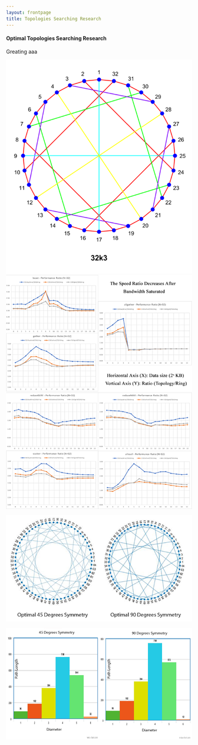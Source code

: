 ```yaml
---
layout: frontpage
title: Topologies Searching Research
---
```



#### <a name="Optimal Topologies Searching Research"></a>Optimal Topologies Searching Research

<p align = "left">

Greating aaa
</p>

![TR1](../Topology/32k3.png)
![TR2](../Topology/methods_group1.png)
![TR3](../Topology/methods_group2.png)

![TR9](../Topology/vsGraph.png)

![TR14](../Topology/vsHis.png)
